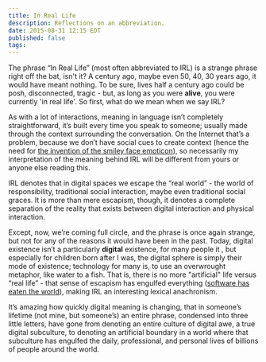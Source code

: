 ```yaml
---
title: In Real Life
description: Reflections on an abbreviation.
date: 2015-08-31 12:15 EDT
published: false
tags:
---
```

The phrase “In Real Life” (most often abbreviated to IRL) is a strange
phrase right off the bat, isn't it? A century ago, maybe even 50, 40, 30
years ago, it would have meant nothing. To be sure, lives half a century ago
could be posh, disconnected, tragic - but, as long as you
were **alive**, you were currently 'in real life'. So first, what do we mean
when we say IRL?

As with a lot of interactions, meaning in language isn’t completely
straightforward, it’s built every time you speak to someone; usually made through
the context surrounding the conversation. On the Internet that’s a
problem, because we don’t have social cues to create context (hence
the need for [the invention of the smiley face emoticon](http://narrative.ly/stories/the-father-of-the-emoticon-chases-his-great-white-whale/)), so
necessarily my interpretation of the meaning behind IRL will be
different from yours or anyone else reading this.

IRL denotes that in digital spaces we escape the “real world” - the
world of responsibility, traditional social interaction, maybe even
traditional social graces. It is more than mere escapism, though, it denotes a
complete separation of the reality that exists between digital
interaction and physical interaction.

Except, now, we’re coming full circle, and the phrase is once again
strange, but not for any of the reasons it would have been in the past.
Today, digital existence isn’t a particularly **digital** existence, for many people it
, but especially for children born after I was, the digital sphere is simply
their mode of existence; technology for many is, to use an overwrought metaphor, like
water to a fish. That is, there is no more "artificial"
life versus “real life” - that sense of escapism has engulfed
everything ([software has eaten the world](http://www.wsj.com/articles/SB10001424053111903480904576512250915629460)),
making IRL an interesting lexical anachronism.

It’s amazing how quickly digital meaning is changing, that in someone’s
lifetime (not mine, but someone’s) an entire phrase, condensed into three little
letters, have gone from denoting an entire culture of digital awe, a true
digital subculture, to denoting an artificial boundary in a world where
that subculture has engulfed the daily, professional, and personal lives
of billions of people around the world.
